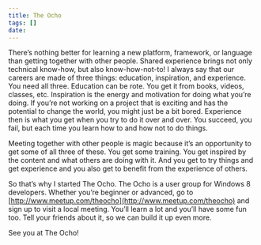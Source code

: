 ```yaml
---
title: The Ocho
tags: []
date: 
---
```


There&rsquo;s nothing better for learning a new platform, framework, or language than getting together with other people. Shared experience brings not only technical know-how, but also know-how-not-to! I always say that our careers are made of three things: education, inspiration, and experience. You need all three. Education can be rote. You get it from books, videos, classes, etc. Inspiration is the energy and motivation for doing what you&rsquo;re doing. If you&rsquo;re not working on a project that is exciting and has the potential to change the world, you might just be a bit bored. Experience then is what you get when you try to do it over and over. You succeed, you fail, but each time you learn how to and how not to do things.

Meeting together with other people is magic because it&rsquo;s an opportunity to get some of all three of these. You get some training. You get inspired by the content and what others are doing with it. And you get to try things and get experience and you also get to benefit from the experience of others.

So that&rsquo;s why I started The Ocho. The Ocho is a user group for Windows 8 developers. Whether you&rsquo;re beginner or advanced, go to [http://www.meetup.com/theocho](http://www.meetup.com/theocho) and sign up to visit a local meeting. You&rsquo;ll learn a lot and you&rsquo;ll have some fun too. Tell your friends about it, so we can build it up even more.

See you at The Ocho!